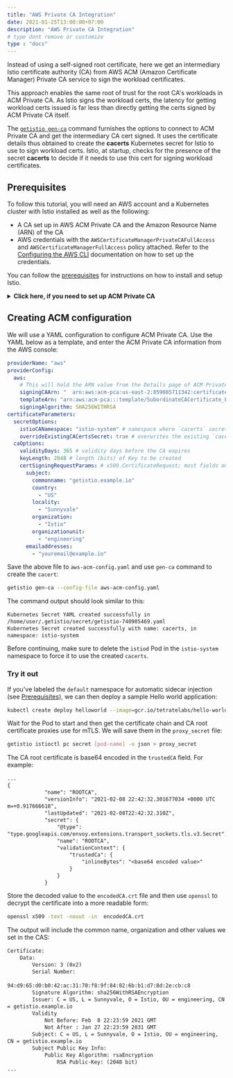```yaml
---
title: "AWS Private CA Integration"
date: 2021-01-25T13:00:00+07:00
description: "AWS Private CA Integration"
# type dont remove or customize
type : "docs"
---
```


Instead of using a self-signed root certificate, here we get an intermediary Istio certificate authority (CA) from AWS ACM (Amazon Certificate Manager) Private CA service to sign the workload certificates.

This approach enables the same root of trust for the root CA's workloads in ACM Private CA. As Istio signs the workload certs, the latency for getting workload certs issued is far less than directly getting the certs signed by ACM Private CA itself.

The [`getistio gen-ca`](/getistio-cli/reference/getistio_gen-ca) command furnishes the options to connect to ACM Private CA and get the intermediary CA cert signed. It uses the certificate details thus obtained to create the **cacerts** Kubernetes secret for Istio to use to sign workload certs. Istio, at startup, checks for the presence of the secret **cacerts** to decide if it needs to use this cert for signing workload certificates.

## Prerequisites

To follow this tutorial, you will need an AWS account and a Kubernetes cluster with Istio installed as well as the following:

- A CA set up in AWS ACM Private CA and the Amazon Resource Name (ARN) of the CA
- AWS credentials with the `AWSCertificateManagerPrivateCAFullAccess` and `AWSCertificateManagerFullAccess` policy attached. Refer to the [Configuring  the AWS CLI](https://docs.aws.amazon.com/cli/latest/userguide/cli-chap-configure.html) documentation on how to set up the credentials.

You can follow the [prerequisites](/istio-in-practice/prerequisites) for instructions on how to install and setup Istio.

<details>
<summary><strong>Click here, if you need to set up ACM Private CA</strong></summary>

### Setting up ACM Private CA

The first thing we need is to set up the ACM Private CA in AWS Console. Log in to your AWS account and follow the steps below to create an ACM Private CA instance.

1. From the services dropdown, select **Certificate Manager** under Security, Identity, & Compliance.
1. Click **Get started** button under Private certificate authority.
1. Select the **Root CA** on the certificate authority (CA) type step, and click **Next**.
1. Configure the CA name (you can use your values here):
    1. For **Organization (O)**, enter **Istio**.
    1. For **Organization unit (OU)**, enter **engineering**.
    1. For **Country name (C)**, select  **United States (US)**.
    1. For **Locality name**, enter **Sunnyvale**.
    1. For **CA Common name (CN)**, enter **getistio.example.io**.
    1. Click **Next**.
1. Configure the CA key size and algorithm:
    1. Click **Advanced** to expand the options.
    1. Select **RSA 2048**.
    1. Click **Next**.
1. On the "Configure certificate revocation" step, click **Next**.
1. On the "Add tags" step, click **Next**.
1. On the "Configure CA permissions" step, click **Next**.
1. On the "Review" step, select the confirmation check box, and click **Confirm and create** button to create ACM Private CA.
1. Click the **Create** button to create the CAS.

Before ACM Private CA can start issuing certificates, you need to activate by installing a CA certificate. 

1. From the "Private CAs" page, click the **Install a CA certificate to active your CA** link.
1. Change the validity to **365 days**.
1. Select **SHA256WITHRSA** from the Signature algorithm list.
1. Click **Next**.
1. Click the **Confirm and install** button to generate, and install the root CA certificate.

The figure below shows the Private CA page.  Note that yours might look different if you configured your own CA subject name.

![Private CA Page](./acm-private-ca.png)

### Configure AWS credentials

Ensure you have AWS credentials set up with the `AWSCertificateManagerPrivateCAFullAccess` and `AWSCertificateManagerFullAccess` policy attached on a machine you're accessing the Kubernetes cluster from. Alternatively, if you installed GetIstio on AWS Cloud Shell, the credentials are already set up.

</details>

## Creating ACM configuration

We will use a YAML configuration to configure ACM Private CA. Use the YAML below as a template, and enter the ACM Private CA information from the AWS console:
 
```yaml
providerName: "aws"
providerConfig:
  aws:
    # This will hold the ARN value from the Details page of ACM Private CA 
    signingCAArn: "  arn:aws:acm-pca:us-east-2:859085711342:certificate-authority/097162cc-6a9e-47ab-b5e0-fecf32556d6d"
    templateArn: "arn:aws:acm-pca:::template/SubordinateCACertificate_PathLen0/V1"
    signingAlgorithm: SHA256WITHRSA
certificateParameters:
  secretOptions:
    istioCANamespace: "istio-system" # namespace where `cacerts` secrets live
    overrideExistingCACertsSecret: true # overwrites the existing `cacerts` secret and replaces it with this new one
  caOptions:
    validityDays: 365 # validity days before the CA expires
    keyLength: 2048 # length (bits) of Key to be created
    certSigningRequestParams: # x509.CertificateRequest; most fields omitted
      subject:
        commonname: "getistio.example.io"
        country: 
          - "US"
        locality:
          - "Sunnyvale"
        organization:
          - "Istio"
        organizationunit:
          - "engineering"
      emailaddresses:
        - "youremail@example.io"
```

Save the above file to `aws-acm-config.yaml` and use `gen-ca` command to create the `cacert`:

```sh
getistio gen-ca --config-file aws-acm-config.yaml
```

The command output should look similar to this:

```text
Kubernetes Secret YAML created successfully in /home/user/.getistio/secret/getistio-740905469.yaml
Kubernetes Secret created successfully with name: cacerts, in namespace: istio-system
```

Before continuing, make sure to delete the `istiod` Pod in the `istio-system` namespace to force it to use the created `cacerts`.

### Try it out

If you've labeled the `default` namespace for automatic sidecar injection (see [Prerequisites](/istio-in-practice/prerequisites)), we can then deploy a sample Hello world application:

```sh
kubectl create deploy helloworld --image=gcr.io/tetratelabs/hello-world:1.0.0
```

Wait for the Pod to start and then get the certificate chain and CA root certificate proxies use for mTLS. We will save them in the `proxy_secret` file:

```sh
getistio istioctl pc secret [pod-name] -o json > proxy_secret
```

The CA root certificate is base64 encoded in the `trustedCA` field. For example:

```text {hl_lines=[11]}
...
{
            "name": "ROOTCA",
            "versionInfo": "2021-02-08 22:42:32.301677034 +0000 UTC m=+0.917666618",
            "lastUpdated": "2021-02-08T22:42:32.310Z",
            "secret": {
                "@type": "type.googleapis.com/envoy.extensions.transport_sockets.tls.v3.Secret",
                "name": "ROOTCA",
                "validationContext": {
                    "trustedCa": {
                        "inlineBytes": "<base64 encoded value>"
                    }
                }
            }
```

Store the decoded value to the `encodedCA.crt` file and then use `openssl` to decrypt the certificate into a more readable form:

```sh
openssl x509 -text -noout -in  encodedCA.crt
```

The output will include the common name, organization and other values we set in the CAS:

```text {hl_lines=[7,11]}
Certificate:
    Data:
        Version: 3 (0x2)
        Serial Number:
            94:d9:65:d0:b0:42:ac:31:70:f8:9f:84:02:6b:b1:d7:8d:2e:cb:c8
        Signature Algorithm: sha256WithRSAEncryption
        Issuer: C = US, L = Sunnyvale, O = Istio, OU = engineering, CN = getistio.example.io
        Validity
            Not Before: Feb  8 22:23:59 2021 GMT
            Not After : Jan 27 22:23:59 2031 GMT
        Subject: C = US, L = Sunnyvale, O = Istio, OU = engineering, CN = getistio.example.io
        Subject Public Key Info:
            Public Key Algorithm: rsaEncryption
                RSA Public-Key: (2048 bit)
...
```